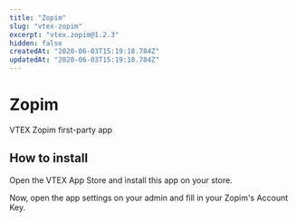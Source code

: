 ```yaml
---
title: "Zopim"
slug: "vtex-zopim"
excerpt: "vtex.zopim@1.2.3"
hidden: false
createdAt: "2020-06-03T15:19:18.784Z"
updatedAt: "2020-06-03T15:19:18.784Z"
---
```

# Zopim

VTEX Zopim first-party app

## How to install

Open the VTEX App Store and install this app on your store.

Now, open the app settings on your admin and fill in your Zopim's Account Key.
